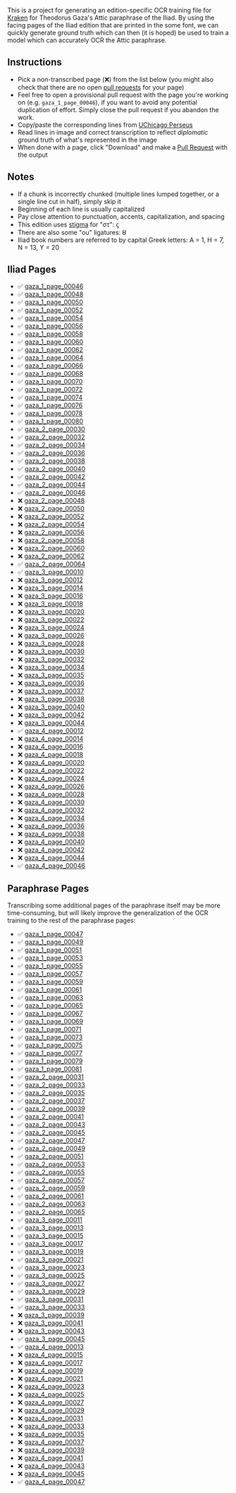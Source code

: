 ---
---

This is a project for generating an edition-specific OCR training file for [Kraken](http://kraken.re/) for Theodorus Gaza's Attic paraphrase of the Iliad. By using the facing pages of the Iliad edition that are printed in the some font, we can quickly generate ground truth which can then (it is hoped) be used to train a model which can accurately OCR the Attic paraphrase.

## Instructions

 * Pick a non-transcribed page (❌) from the list below (you might also check that there are no open [pull requests](https://github.com/ryanfb/kraken-gaza-iliad/pulls) for your page)
 * Feel free to open a provisional pull request with the page you're working on (e.g. `gaza_1_page_00046`), if you want to avoid any potential duplication of effort. Simply close the pull request if you abandon the work.
 * Copy/paste the corresponding lines from [UChicago Perseus](http://artflsrv02.uchicago.edu/cgi-bin/perseus/citequery3.pl?dbname=GreekFeb19&query=Hom.%20Il.&getid=0)
 * Read lines in image and correct transcription to reflect *diplomatic* ground truth of what's represented in the image
 * When done with a page, click "Download" and make a [Pull Request](https://github.com/ryanfb/kraken-gaza-iliad/pulls) with the output

## Notes

 * If a chunk is incorrectly chunked (multiple lines lumped together, or a single line cut in half), simply skip it
 * Beginning of each line is usually capitalized
 * Pay close attention to punctuation, accents, capitalization, and spacing
 * This edition uses [stigma](https://en.wikipedia.org/wiki/Stigma_(letter)) for "στ": ϛ
 * There are also some "ου" ligatures: ȣ
 * Iliad book numbers are referred to by capital Greek letters: Α = 1, Η = 7, Ν = 13, Υ = 20

## Iliad Pages

 * ✅ [gaza_1_page_00046](gaza_1_page_00046.html)
 * ✅ [gaza_1_page_00048](gaza_1_page_00048.html)
 * ✅ [gaza_1_page_00050](gaza_1_page_00050.html)
 * ✅ [gaza_1_page_00052](gaza_1_page_00052.html)
 * ✅ [gaza_1_page_00054](gaza_1_page_00054.html)
 * ✅ [gaza_1_page_00056](gaza_1_page_00056.html)
 * ✅ [gaza_1_page_00058](gaza_1_page_00058.html)
 * ✅ [gaza_1_page_00060](gaza_1_page_00060.html)
 * ✅ [gaza_1_page_00062](gaza_1_page_00062.html)
 * ✅ [gaza_1_page_00064](gaza_1_page_00064.html)
 * ✅ [gaza_1_page_00066](gaza_1_page_00066.html)
 * ✅ [gaza_1_page_00068](gaza_1_page_00068.html)
 * ✅ [gaza_1_page_00070](gaza_1_page_00070.html)
 * ✅ [gaza_1_page_00072](gaza_1_page_00072.html)
 * ✅ [gaza_1_page_00074](gaza_1_page_00074.html)
 * ✅ [gaza_1_page_00076](gaza_1_page_00076.html)
 * ✅ [gaza_1_page_00078](gaza_1_page_00078.html)
 * ✅ [gaza_1_page_00080](gaza_1_page_00080.html)
 * ✅ [gaza_2_page_00030](gaza_2_page_00030.html)
 * ✅ [gaza_2_page_00032](gaza_2_page_00032.html)
 * ✅ [gaza_2_page_00034](gaza_2_page_00034.html)
 * ✅ [gaza_2_page_00036](gaza_2_page_00036.html)
 * ✅ [gaza_2_page_00038](gaza_2_page_00038.html)
 * ✅ [gaza_2_page_00040](gaza_2_page_00040.html)
 * ✅ [gaza_2_page_00042](gaza_2_page_00042.html)
 * ✅ [gaza_2_page_00044](gaza_2_page_00044.html)
 * ✅ [gaza_2_page_00046](gaza_2_page_00046.html)
 * ❌ [gaza_2_page_00048](gaza_2_page_00048.html)
 * ❌ [gaza_2_page_00050](gaza_2_page_00050.html)
 * ❌ [gaza_2_page_00052](gaza_2_page_00052.html)
 * ❌ [gaza_2_page_00054](gaza_2_page_00054.html)
 * ❌ [gaza_2_page_00056](gaza_2_page_00056.html)
 * ❌ [gaza_2_page_00058](gaza_2_page_00058.html)
 * ❌ [gaza_2_page_00060](gaza_2_page_00060.html)
 * ❌ [gaza_2_page_00062](gaza_2_page_00062.html)
 * ✅ [gaza_2_page_00064](gaza_2_page_00064.html)
 * ✅ [gaza_3_page_00010](gaza_3_page_00010.html)
 * ❌ [gaza_3_page_00012](gaza_3_page_00012.html)
 * ❌ [gaza_3_page_00014](gaza_3_page_00014.html)
 * ❌ [gaza_3_page_00016](gaza_3_page_00016.html)
 * ❌ [gaza_3_page_00018](gaza_3_page_00018.html)
 * ❌ [gaza_3_page_00020](gaza_3_page_00020.html)
 * ❌ [gaza_3_page_00022](gaza_3_page_00022.html)
 * ❌ [gaza_3_page_00024](gaza_3_page_00024.html)
 * ❌ [gaza_3_page_00026](gaza_3_page_00026.html)
 * ❌ [gaza_3_page_00028](gaza_3_page_00028.html)
 * ❌ [gaza_3_page_00030](gaza_3_page_00030.html)
 * ❌ [gaza_3_page_00032](gaza_3_page_00032.html)
 * ❌ [gaza_3_page_00034](gaza_3_page_00034.html)
 * ❌ [gaza_3_page_00035](gaza_3_page_00035.html)
 * ❌ [gaza_3_page_00036](gaza_3_page_00036.html)
 * ❌ [gaza_3_page_00037](gaza_3_page_00037.html)
 * ❌ [gaza_3_page_00038](gaza_3_page_00038.html)
 * ❌ [gaza_3_page_00040](gaza_3_page_00040.html)
 * ❌ [gaza_3_page_00042](gaza_3_page_00042.html)
 * ❌ [gaza_3_page_00044](gaza_3_page_00044.html)
 * ✅ [gaza_4_page_00012](gaza_4_page_00012.html)
 * ❌ [gaza_4_page_00014](gaza_4_page_00014.html)
 * ❌ [gaza_4_page_00016](gaza_4_page_00016.html)
 * ❌ [gaza_4_page_00018](gaza_4_page_00018.html)
 * ❌ [gaza_4_page_00020](gaza_4_page_00020.html)
 * ❌ [gaza_4_page_00022](gaza_4_page_00022.html)
 * ❌ [gaza_4_page_00024](gaza_4_page_00024.html)
 * ❌ [gaza_4_page_00026](gaza_4_page_00026.html)
 * ❌ [gaza_4_page_00028](gaza_4_page_00028.html)
 * ❌ [gaza_4_page_00030](gaza_4_page_00030.html)
 * ❌ [gaza_4_page_00032](gaza_4_page_00032.html)
 * ❌ [gaza_4_page_00034](gaza_4_page_00034.html)
 * ❌ [gaza_4_page_00036](gaza_4_page_00036.html)
 * ❌ [gaza_4_page_00038](gaza_4_page_00038.html)
 * ❌ [gaza_4_page_00040](gaza_4_page_00040.html)
 * ❌ [gaza_4_page_00042](gaza_4_page_00042.html)
 * ❌ [gaza_4_page_00044](gaza_4_page_00044.html)
 * ✅ [gaza_4_page_00046](gaza_4_page_00046.html)

## Paraphrase Pages

Transcribing some additional pages of the paraphrase itself may be more time-consuming, but will likely improve the generalization of the OCR training to the rest of the paraphrase pages:

 * ✅ [gaza_1_page_00047](gaza_1_page_00047.html)
 * ✅ [gaza_1_page_00049](gaza_1_page_00049.html)
 * ✅ [gaza_1_page_00051](gaza_1_page_00051.html)
 * ✅ [gaza_1_page_00053](gaza_1_page_00053.html)
 * ✅ [gaza_1_page_00055](gaza_1_page_00055.html)
 * ✅ [gaza_1_page_00057](gaza_1_page_00057.html)
 * ✅ [gaza_1_page_00059](gaza_1_page_00059.html)
 * ✅ [gaza_1_page_00061](gaza_1_page_00061.html)
 * ✅ [gaza_1_page_00063](gaza_1_page_00063.html)
 * ✅ [gaza_1_page_00065](gaza_1_page_00065.html)
 * ✅ [gaza_1_page_00067](gaza_1_page_00067.html)
 * ✅ [gaza_1_page_00069](gaza_1_page_00069.html)
 * ✅ [gaza_1_page_00071](gaza_1_page_00071.html)
 * ✅ [gaza_1_page_00073](gaza_1_page_00073.html)
 * ✅ [gaza_1_page_00075](gaza_1_page_00075.html)
 * ✅ [gaza_1_page_00077](gaza_1_page_00077.html)
 * ✅ [gaza_1_page_00079](gaza_1_page_00079.html)
 * ✅ [gaza_1_page_00081](gaza_1_page_00081.html)
 * ✅ [gaza_2_page_00031](gaza_2_page_00031.html)
 * ✅ [gaza_2_page_00033](gaza_2_page_00033.html)
 * ✅ [gaza_2_page_00035](gaza_2_page_00035.html)
 * ✅ [gaza_2_page_00037](gaza_2_page_00037.html)
 * ✅ [gaza_2_page_00039](gaza_2_page_00039.html)
 * ✅ [gaza_2_page_00041](gaza_2_page_00041.html)
 * ✅ [gaza_2_page_00043](gaza_2_page_00043.html)
 * ✅ [gaza_2_page_00045](gaza_2_page_00045.html)
 * ✅ [gaza_2_page_00047](gaza_2_page_00047.html)
 * ✅ [gaza_2_page_00049](gaza_2_page_00049.html)
 * ✅ [gaza_2_page_00051](gaza_2_page_00051.html)
 * ✅ [gaza_2_page_00053](gaza_2_page_00053.html)
 * ✅ [gaza_2_page_00055](gaza_2_page_00055.html)
 * ✅ [gaza_2_page_00057](gaza_2_page_00057.html)
 * ✅ [gaza_2_page_00059](gaza_2_page_00059.html)
 * ✅ [gaza_2_page_00061](gaza_2_page_00061.html)
 * ✅ [gaza_2_page_00063](gaza_2_page_00063.html)
 * ✅ [gaza_2_page_00065](gaza_2_page_00065.html)
 * ✅ [gaza_3_page_00011](gaza_3_page_00011.html)
 * ✅ [gaza_3_page_00013](gaza_3_page_00013.html)
 * ✅ [gaza_3_page_00015](gaza_3_page_00015.html)
 * ✅ [gaza_3_page_00017](gaza_3_page_00017.html)
 * ✅ [gaza_3_page_00019](gaza_3_page_00019.html)
 * ✅ [gaza_3_page_00021](gaza_3_page_00021.html)
 * ✅ [gaza_3_page_00023](gaza_3_page_00023.html)
 * ✅ [gaza_3_page_00025](gaza_3_page_00025.html)
 * ✅ [gaza_3_page_00027](gaza_3_page_00027.html)
 * ✅ [gaza_3_page_00029](gaza_3_page_00029.html)
 * ✅ [gaza_3_page_00031](gaza_3_page_00031.html)
 * ✅ [gaza_3_page_00033](gaza_3_page_00033.html)
 * ❌ [gaza_3_page_00039](gaza_3_page_00039.html)
 * ❌ [gaza_3_page_00041](gaza_3_page_00041.html)
 * ❌ [gaza_3_page_00043](gaza_3_page_00043.html)
 * ✅ [gaza_3_page_00045](gaza_3_page_00045.html)
 * ✅ [gaza_4_page_00013](gaza_4_page_00013.html)
 * ❌ [gaza_4_page_00015](gaza_4_page_00015.html)
 * ❌ [gaza_4_page_00017](gaza_4_page_00017.html)
 * ❌ [gaza_4_page_00019](gaza_4_page_00019.html)
 * ❌ [gaza_4_page_00021](gaza_4_page_00021.html)
 * ❌ [gaza_4_page_00023](gaza_4_page_00023.html)
 * ❌ [gaza_4_page_00025](gaza_4_page_00025.html)
 * ❌ [gaza_4_page_00027](gaza_4_page_00027.html)
 * ❌ [gaza_4_page_00029](gaza_4_page_00029.html)
 * ❌ [gaza_4_page_00031](gaza_4_page_00031.html)
 * ❌ [gaza_4_page_00033](gaza_4_page_00033.html)
 * ❌ [gaza_4_page_00035](gaza_4_page_00035.html)
 * ❌ [gaza_4_page_00037](gaza_4_page_00037.html)
 * ❌ [gaza_4_page_00039](gaza_4_page_00039.html)
 * ❌ [gaza_4_page_00041](gaza_4_page_00041.html)
 * ❌ [gaza_4_page_00043](gaza_4_page_00043.html)
 * ❌ [gaza_4_page_00045](gaza_4_page_00045.html)
 * ✅ [gaza_4_page_00047](gaza_4_page_00047.html)
